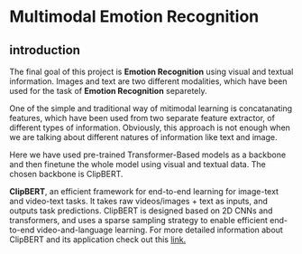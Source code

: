 # Multimodal Emotion Recognition

## introduction

The final goal of this project is **Emotion Recognition** using visual and textual information.
Images and text are two different modalities, which have been used for the task of **Emotion Recognition** separetely. 

One of the simple and traditional way of mitimodal learning is concatanating features, which have been used from two separate feature extractor, of different types of information. Obviously, this approach is not enough when we are talking about different natures of information like text and image.

Here we have used pre-trained Transformer-Based models as a backbone and then finetune the whole model using visual and textual data. The chosen backbone is ClipBERT.


**ClipBERT**, an efficient framework for end-to-end learning for image-text and video-text tasks. It takes raw videos/images + text as inputs, and outputs task predictions. ClipBERT is designed based on 2D CNNs and transformers, and uses a sparse sampling strategy to enable efficient end-to-end video-and-language learning. For more detailed information about ClipBERT and its application check out this [link.](https://github.com/jayleicn/ClipBERT)




